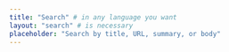 ```yaml
---
title: "Search" # in any language you want
layout: "search" # is necessary
placeholder: "Search by title, URL, summary, or body"
---
```

